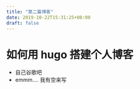 ```yaml
---
title: "第二篇博客"
date: 2019-10-22T15:31:25+08:00
draft: false
---
```


# 如何用 hugo 搭建个人博客

* 自己谷歌吧
* emmm....  我有空来写


